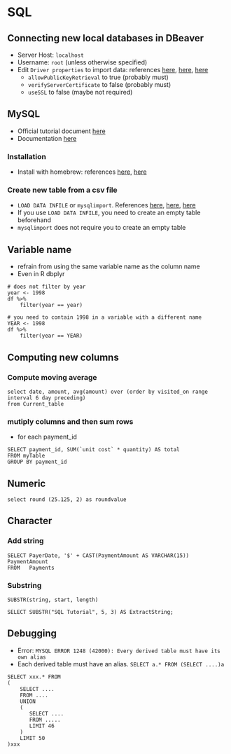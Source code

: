 # SQL

## Connecting new local databases in DBeaver
* Server Host: `localhost`
* Username: `root` (unless otherwise specified)
* Edit `Driver properties` to import data: references [here](https://stackoverflow.com/questions/32737478/how-should-i-resolve-secure-file-priv-in-mysql), [here](https://geodatawrangler.lazym8.com/blog/2017/02/16/secure-file-priv), [here](https://stackoverflow.com/questions/59993844/error-loading-local-data-is-disabled-this-must-be-enabled-on-both-the-client)
  * `allowPublicKeyRetrieval` to true (probably must)
  * `verifyServerCertificate` to false (probably must)
  * `useSSL` to false (maybe not required)

## MySQL
* Official tutorial document [here](https://dev.mysql.com/doc/mysql-getting-started/en/)
* Documentation [here](https://dev.mysql.com/doc/refman/8.1/en/)

### Installation
* Install with homebrew: references [here](https://www.novicedev.com/blog/how-install-mysql-macos-homebrew), [here](https://hackernoon.com/how-to-install-mysql-8-on-macos-using-homebrew)

### Create new table from a csv file
* `LOAD DATA INFILE` or `mysqlimport`. References [here](https://dev.mysql.com/doc/refman/8.1/en/mysqlimport.html), [here](https://www.mysqltutorial.org/import-csv-file-mysql-table/), [here](https://stackoverflow.com/questions/3635166/how-do-i-import-csv-file-into-a-mysql-table)
* If you use `LOAD DATA INFILE`, you need to create an empty table beforehand
* `mysqlimport` does not require you to create an empty table

## Variable name
* refrain from using the same variable name as the column name
* Even in R dbplyr

```
# does not filter by year
year <- 1998
df %>%
	filter(year == year)

# you need to contain 1998 in a variable with a different name
YEAR <- 1998
df %>%
	filter(year == YEAR)
```

## Computing new columns
### Compute moving average

```
select date, amount, avg(amount) over (order by visited_on range interval 6 day preceding)
from Current_table
```

### mutiply columns and then sum rows
* for each payment_id

```
SELECT payment_id, SUM(`unit cost` * quantity) AS total
FROM myTable
GROUP BY payment_id
```

## Numeric
```
select round (25.125, 2) as roundvalue
```

## Character

### Add string

```
SELECT PayerDate, '$' + CAST(PaymentAmount AS VARCHAR(15)) PaymentAmount
FROM   Payments
```

### Substring

```
SUBSTR(string, start, length)

SELECT SUBSTR("SQL Tutorial", 5, 3) AS ExtractString;
```

## Debugging

* Error: `MYSQL ERROR 1248 (42000): Every derived table must have its own alias`
* Each derived table must have an alias. `SELECT a.* FROM (SELECT ....)a`

```
SELECT xxx.* FROM
(
    SELECT ....
    FROM ....
    UNION
    (
       SELECT ....
       FROM .....
       LIMIT 46
    )
    LIMIT 50
)xxx
```
